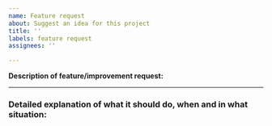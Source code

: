 ```yaml
---
name: Feature request
about: Suggest an idea for this project
title: ''
labels: feature request
assignees: ''

---
```


**Description of feature/improvement request:**

---
### Detailed explanation of what it should do, when and in what situation: ###
